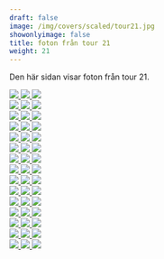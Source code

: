 ```yaml
---  
draft: false  
image: /img/covers/scaled/tour21.jpg  
showonlyimage: false  
title: foton från tour 21  
weight: 21  
---
```


Den här sidan visar foton från tour 21.

<div class="col-md-8"> <div class="row">  
<a href="/img/tour21/scaled/001.JPG" data-toggle="lightbox"         data-gallery="example-gallery" class="col-sm-4">
<img src="/img/tour21/thumbs/001.JPG" class="img-fluid"> </a>  
<a href="/img/tour21/scaled/002.JPG" data-toggle="lightbox"         data-gallery="example-gallery" class="col-sm-4">
<img src="/img/tour21/thumbs/002.JPG" class="img-fluid"> </a>  
<a href="/img/tour21/scaled/003.JPG" data-toggle="lightbox"         data-gallery="example-gallery" class="col-sm-4">
<img src="/img/tour21/thumbs/003.JPG" class="img-fluid"> </a> </div>
<div class="row">  
<a href="/img/tour21/scaled/004.JPG" data-toggle="lightbox"         data-gallery="example-gallery" class="col-sm-4">
<img src="/img/tour21/thumbs/004.JPG" class="img-fluid"> </a>  
<a href="/img/tour21/scaled/005.JPG" data-toggle="lightbox"         data-gallery="example-gallery" class="col-sm-4">
<img src="/img/tour21/thumbs/005.JPG" class="img-fluid"> </a>  
<a href="/img/tour21/scaled/006.JPG" data-toggle="lightbox"         data-gallery="example-gallery" class="col-sm-4">
<img src="/img/tour21/thumbs/006.JPG" class="img-fluid"> </a> </div>
<div class="row">  
<a href="/img/tour21/scaled/007.JPG" data-toggle="lightbox"         data-gallery="example-gallery" class="col-sm-4">
<img src="/img/tour21/thumbs/007.JPG" class="img-fluid"> </a>  
<a href="/img/tour21/scaled/008.JPG" data-toggle="lightbox"         data-gallery="example-gallery" class="col-sm-4">
<img src="/img/tour21/thumbs/008.JPG" class="img-fluid"> </a>  
<a href="/img/tour21/scaled/009.JPG" data-toggle="lightbox"         data-gallery="example-gallery" class="col-sm-4">
<img src="/img/tour21/thumbs/009.JPG" class="img-fluid"> </a> </div>
<div class="row">  
<a href="/img/tour21/scaled/010.JPG" data-toggle="lightbox"         data-gallery="example-gallery" class="col-sm-4">
<img src="/img/tour21/thumbs/010.JPG" class="img-fluid"> </a>  
<a href="/img/tour21/scaled/011.JPG" data-toggle="lightbox"         data-gallery="example-gallery" class="col-sm-4">
<img src="/img/tour21/thumbs/011.JPG" class="img-fluid"> </a>  
<a href="/img/tour21/scaled/012.JPG" data-toggle="lightbox"         data-gallery="example-gallery" class="col-sm-4">
<img src="/img/tour21/thumbs/012.JPG" class="img-fluid"> </a> </div>
<div class="row">  
<a href="/img/tour21/scaled/013.JPG" data-toggle="lightbox"         data-gallery="example-gallery" class="col-sm-4">
<img src="/img/tour21/thumbs/013.JPG" class="img-fluid"> </a>  
<a href="/img/tour21/scaled/014.JPG" data-toggle="lightbox"         data-gallery="example-gallery" class="col-sm-4">
<img src="/img/tour21/thumbs/014.JPG" class="img-fluid"> </a>  
<a href="/img/tour21/scaled/015.JPG" data-toggle="lightbox"         data-gallery="example-gallery" class="col-sm-4">
<img src="/img/tour21/thumbs/015.JPG" class="img-fluid"> </a> </div>
<div class="row">  
<a href="/img/tour21/scaled/016.JPG" data-toggle="lightbox"         data-gallery="example-gallery" class="col-sm-4">
<img src="/img/tour21/thumbs/016.JPG" class="img-fluid"> </a>  
<a href="/img/tour21/scaled/017.JPG" data-toggle="lightbox"         data-gallery="example-gallery" class="col-sm-4">
<img src="/img/tour21/thumbs/017.JPG" class="img-fluid"> </a>  
<a href="/img/tour21/scaled/018.JPG" data-toggle="lightbox"         data-gallery="example-gallery" class="col-sm-4">
<img src="/img/tour21/thumbs/018.JPG" class="img-fluid"> </a> </div>
<div class="row">  
<a href="/img/tour21/scaled/019.JPG" data-toggle="lightbox"         data-gallery="example-gallery" class="col-sm-4">
<img src="/img/tour21/thumbs/019.JPG" class="img-fluid"> </a>  
<a href="/img/tour21/scaled/020.JPG" data-toggle="lightbox"         data-gallery="example-gallery" class="col-sm-4">
<img src="/img/tour21/thumbs/020.JPG" class="img-fluid"> </a>  
<a href="/img/tour21/scaled/021.JPG" data-toggle="lightbox"         data-gallery="example-gallery" class="col-sm-4">
<img src="/img/tour21/thumbs/021.JPG" class="img-fluid"> </a> </div>
<div class="row">  
<a href="/img/tour21/scaled/022.JPG" data-toggle="lightbox"         data-gallery="example-gallery" class="col-sm-4">
<img src="/img/tour21/thumbs/022.JPG" class="img-fluid"> </a>  
<a href="/img/tour21/scaled/023.JPG" data-toggle="lightbox"         data-gallery="example-gallery" class="col-sm-4">
<img src="/img/tour21/thumbs/023.JPG" class="img-fluid"> </a>  
<a href="/img/tour21/scaled/024.JPG" data-toggle="lightbox"         data-gallery="example-gallery" class="col-sm-4">
<img src="/img/tour21/thumbs/024.JPG" class="img-fluid"> </a> </div>
<div class="row">  
<a href="/img/tour21/scaled/025.JPG" data-toggle="lightbox"         data-gallery="example-gallery" class="col-sm-4">
<img src="/img/tour21/thumbs/025.JPG" class="img-fluid"> </a>  
<a href="/img/tour21/scaled/026.JPG" data-toggle="lightbox"         data-gallery="example-gallery" class="col-sm-4">
<img src="/img/tour21/thumbs/026.JPG" class="img-fluid"> </a>  
<a href="/img/tour21/scaled/027.JPG" data-toggle="lightbox"         data-gallery="example-gallery" class="col-sm-4">
<img src="/img/tour21/thumbs/027.JPG" class="img-fluid"> </a> </div>
<div class="row">  
<a href="/img/tour21/scaled/028.JPG" data-toggle="lightbox"         data-gallery="example-gallery" class="col-sm-4">
<img src="/img/tour21/thumbs/028.JPG" class="img-fluid"> </a>  
<a href="/img/tour21/scaled/029.JPG" data-toggle="lightbox"         data-gallery="example-gallery" class="col-sm-4">
<img src="/img/tour21/thumbs/029.JPG" class="img-fluid"> </a>  
<a href="/img/tour21/scaled/030.JPG" data-toggle="lightbox"         data-gallery="example-gallery" class="col-sm-4">
<img src="/img/tour21/thumbs/030.JPG" class="img-fluid"> </a> </div>
<div class="row">  
<a href="/img/tour21/scaled/031.JPG" data-toggle="lightbox"         data-gallery="example-gallery" class="col-sm-4">
<img src="/img/tour21/thumbs/031.JPG" class="img-fluid"> </a>  
<a href="/img/tour21/scaled/032.JPG" data-toggle="lightbox"         data-gallery="example-gallery" class="col-sm-4">
<img src="/img/tour21/thumbs/032.JPG" class="img-fluid"> </a>  
<a href="/img/tour21/scaled/033.JPG" data-toggle="lightbox"         data-gallery="example-gallery" class="col-sm-4">
<img src="/img/tour21/thumbs/033.JPG" class="img-fluid"> </a> </div>
<div class="row">  
<a href="/img/tour21/scaled/034.JPG" data-toggle="lightbox"         data-gallery="example-gallery" class="col-sm-4">
<img src="/img/tour21/thumbs/034.JPG" class="img-fluid"> </a>  
<a href="/img/tour21/scaled/035.JPG" data-toggle="lightbox"         data-gallery="example-gallery" class="col-sm-4">
<img src="/img/tour21/thumbs/035.JPG" class="img-fluid"> </a>  
<a href="/img/tour21/scaled/036.JPG" data-toggle="lightbox"         data-gallery="example-gallery" class="col-sm-4">
<img src="/img/tour21/thumbs/036.JPG" class="img-fluid"> </a> </div>
<div class="row">  
<a href="/img/tour21/scaled/037.JPG" data-toggle="lightbox"         data-gallery="example-gallery" class="col-sm-4">
<img src="/img/tour21/thumbs/037.JPG" class="img-fluid"> </a>  
<a href="/img/tour21/scaled/038.JPG" data-toggle="lightbox"         data-gallery="example-gallery" class="col-sm-4">
<img src="/img/tour21/thumbs/038.JPG" class="img-fluid"> </a>  
<a href="/img/tour21/scaled/039.JPG" data-toggle="lightbox"         data-gallery="example-gallery" class="col-sm-4">
<img src="/img/tour21/thumbs/039.JPG" class="img-fluid"> </a> </div>
<div class="row">  
<a href="/img/tour21/scaled/040.JPG" data-toggle="lightbox"         data-gallery="example-gallery" class="col-sm-4">
<img src="/img/tour21/thumbs/040.JPG" class="img-fluid"> </a>  
<a href="/img/tour21/scaled/041.JPG" data-toggle="lightbox"         data-gallery="example-gallery" class="col-sm-4">
<img src="/img/tour21/thumbs/041.JPG" class="img-fluid"> </a>  
<a href="/img/tour21/scaled/042.JPG" data-toggle="lightbox"         data-gallery="example-gallery" class="col-sm-4">
<img src="/img/tour21/thumbs/042.JPG" class="img-fluid"> </a> </div>
<div class="row">  
<a href="/img/tour21/scaled/043.JPG" data-toggle="lightbox"         data-gallery="example-gallery" class="col-sm-4">
<img src="/img/tour21/thumbs/043.JPG" class="img-fluid"> </a>  
<a href="/img/tour21/scaled/044.JPG" data-toggle="lightbox"         data-gallery="example-gallery" class="col-sm-4">
<img src="/img/tour21/thumbs/044.JPG" class="img-fluid"> </a>  
<a href="/img/tour21/scaled/045.JPG" data-toggle="lightbox"         data-gallery="example-gallery" class="col-sm-4">
<img src="/img/tour21/thumbs/045.JPG" class="img-fluid"> </a> </div>
</div>
